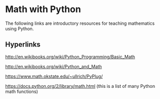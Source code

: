 # Math with Python

The following links are introductory resources for teaching mathematics using Python.

## Hyperlinks

http://en.wikibooks.org/wiki/Python_Programming/Basic_Math

http://en.wikibooks.org/wiki/Python_and_Math

https://www.math.okstate.edu/~ullrich/PyPlug/

https://docs.python.org/2/library/math.html (this is a list of many Python math functions)
